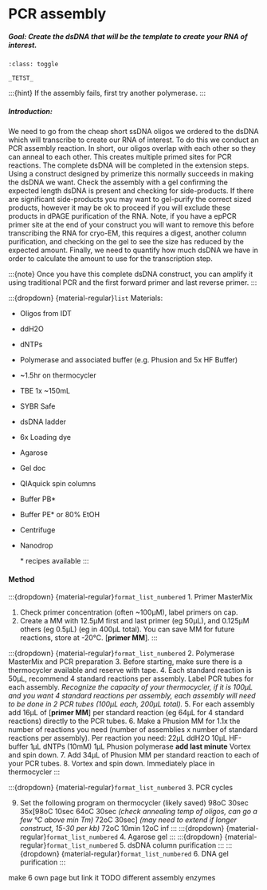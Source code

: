 # PCR assembly



##### Goal: Create the dsDNA that will be the template to create your RNA of interest. 

```{admonition} hiu
:class: toggle

_TETST_

```

:::{hint}
If the assembly fails, first try another polymerase.
:::
##### Introduction: 

We need to go from the cheap short ssDNA oligos we ordered to the dsDNA which will transcribe to create our RNA of interest. To do this we conduct an PCR assembly reaction. In short, our oligos overlap with each other so they can anneal to each other. This creates multiple primed sites for PCR reactions. The complete dsDNA will be completed in the extension steps. Using a construct designed by primerize this normally succeeds in making the dsDNA we want. Check the assembly with a gel confirming the expected length dsDNA is present and checking for side-products. If there are significant side-products you may want to gel-purify the correct sized products, however it may be ok to proceed if you will exclude these products in dPAGE purification of the RNA. Note, if you have a epPCR primer site at the end of your construct you will want to remove this before transcribing the RNA for cryo-EM, this requires a digest, another column purification, and checking on the gel to see the size has reduced by the expected amount. Finally, we need to quantify how much dsDNA we have in order to calculate the amount to use for the transcription step.

:::{note}
Once you have this complete dsDNA construct, you can amplify it using traditional PCR and the first forward primer and last reverse primer.
:::

:::{dropdown} {material-regular}`list` Materials: 
- Oligos from IDT

- ddH2O

- dNTPs

- Polymerase and associated buffer (e.g. Phusion and 5x HF Buffer)

- ~1.5hr on thermocycler

- TBE 1x ~150mL

- SYBR Safe

- dsDNA ladder

- 6x Loading dye

- Agarose

- Gel doc

- QIAquick spin columns

- Buffer PB*

- Buffer PE* or 80% EtOH

- Centrifuge

- Nanodrop

  \* recipes available
:::

#### Method


:::{dropdown} {material-regular}`format_list_numbered` 1. Primer MasterMix
1. Check primer concentration (often ~100µM), label primers on cap.
2. Create a MM with 12.5µM first and last primer (eg 50µL), and 0.125µM others (eg 0.5µL) (eg in 400µL total). You can save MM for future reactions, store at -20°C. [**primer MM**].
:::

:::{dropdown} {material-regular}`format_list_numbered` 2. Polymerase MasterMix and PCR preparation
3. Before starting, make sure there is a thermocycler available and reserve with tape.
4. Each standard reaction is 50µL, recommend 4 standard reactions per assembly. Label PCR tubes for each assembly. *Recognize the capacity of your thermocycler, if it is 100µL and you want 4 standard reactions per assembly, each assembly will need to be done in 2 PCR tubes (100µL each, 200µL total).*
5. For each assembly add 16µL of [**primer MM**] per standard reaction (eg 64µL for 4 standard reactions) directly to the PCR tubes.
6. Make a Phusion MM for 1.1x the number of reactions you need (number of assemblies x number of standard reactions per assembly). Per reaction you need:
   	22µL ddH2O
   	10µL HF-buffer
   	1µL dNTPs (10mM)
   	1µL Phusion polymerase **add last minute**
   Vortex and spin down.
7. Add 34µL of Phusion MM per standard reaction to each of your PCR tubes.
8. Vortex and spin down. Immediately place in thermocycler
:::

:::{dropdown} {material-regular}`format_list_numbered` 3. PCR cycles

9. Set the following program on thermocycler (likely saved)
   98oC 30sec
   35x[98oC 10sec
       64oC 30sec *(check annealing temp of oligos, can go a few* *°C above min Tm)*
       72oC 30sec] *(may need to extend if longer construct, 15-30 per kb)*
   72oC 10min
   12oC inf
:::
:::{dropdown} {material-regular}`format_list_numbered`  4. Agarose gel
:::
:::{dropdown} {material-regular}`format_list_numbered`  5. dsDNA column purification
:::
:::{dropdown} {material-regular}`format_list_numbered`  6. DNA gel purification
:::

make 6 own page but link it
TODO different assembly enzymes
